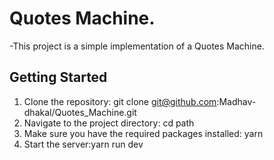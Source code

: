 # Quotes Machine.
-This project is a simple implementation of a Quotes Machine.

## Getting Started
1. Clone the repository:
   git clone git@github.com:Madhav-dhakal/Quotes_Machine.git
2. Navigate to the project directory:
   cd path
3. Make sure you have the required packages installed: yarn
4. Start the server:yarn run dev
